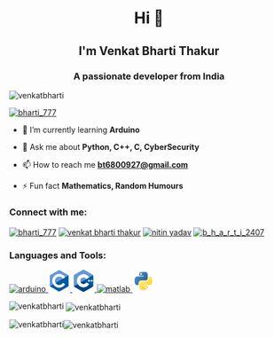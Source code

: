  <h1 align="center">Hi 👋
 <h2 align="center">I'm Venkat Bharti Thakur
<h3 align="center">A passionate developer from India</h3>

<p align="left"> <img src="https://komarev.com/ghpvc/?username=venkatbharti&label=Profile%20views&color=0e75b6&style=flat" alt="venkatbharti" /> </p>

<p align="left"> <a href="https://twitter.com/bharti_777" target="blank"><img src="https://img.shields.io/twitter/follow/bharti_777?logo=twitter&style=for-the-badge" alt="bharti_777" /></a> </p>

- 🌱 I’m currently learning **Arduino**

- 💬 Ask me about **Python, C++, C, CyberSecurity**

- 📫 How to reach me **bt6800927@gmail.com**

- ⚡ Fun fact **Mathematics, Random Humours**

<h3 align="left">Connect with me:</h3>
<p align="left">
<a href="https://twitter.com/bharti_777" target="blank"><img align="center" src="https://raw.githubusercontent.com/rahuldkjain/github-profile-readme-generator/master/src/images/icons/Social/twitter.svg" alt="bharti_777" height="30" width="40" /></a>
<a href="https://linkedin.com/in/venkat bharti thakur" target="blank"><img align="center" src="https://raw.githubusercontent.com/rahuldkjain/github-profile-readme-generator/master/src/images/icons/Social/linked-in-alt.svg" alt="venkat bharti thakur" height="30" width="40" /></a>
<a href="https://fb.com/nitin yadav" target="blank"><img align="center" src="https://raw.githubusercontent.com/rahuldkjain/github-profile-readme-generator/master/src/images/icons/Social/facebook.svg" alt="nitin yadav" height="30" width="40" /></a>
<a href="https://instagram.com/b_h_a_r_t_i_2407" target="blank"><img align="center" src="https://raw.githubusercontent.com/rahuldkjain/github-profile-readme-generator/master/src/images/icons/Social/instagram.svg" alt="b_h_a_r_t_i_2407" height="30" width="40" /></a>
</p>

<h3 align="left">Languages and Tools:</h3>
<p align="left"> <a href="https://www.arduino.cc/" target="_blank" rel="noreferrer"> <img src="https://cdn.worldvectorlogo.com/logos/arduino-1.svg" alt="arduino" width="40" height="40"/> </a> <a href="https://www.cprogramming.com/" target="_blank" rel="noreferrer"> <img src="https://raw.githubusercontent.com/devicons/devicon/master/icons/c/c-original.svg" alt="c" width="40" height="40"/> </a> <a href="https://www.w3schools.com/cpp/" target="_blank" rel="noreferrer"> <img src="https://raw.githubusercontent.com/devicons/devicon/master/icons/cplusplus/cplusplus-original.svg" alt="cplusplus" width="40" height="40"/> </a> <a href="https://www.mathworks.com/" target="_blank" rel="noreferrer"> <img src="https://upload.wikimedia.org/wikipedia/commons/2/21/Matlab_Logo.png" alt="matlab" width="40" height="40"/> </a> <a href="https://www.python.org" target="_blank" rel="noreferrer"> <img src="https://raw.githubusercontent.com/devicons/devicon/master/icons/python/python-original.svg" alt="python" width="40" height="40"/> </a> </p>

<p><img align="left" src="https://github-readme-stats.vercel.app/api/top-langs?username=venkatbharti&show_icons=true&locale=en&layout=compact" alt="venkatbharti" /></p>

<p>&nbsp;<img align="center" src="https://github-readme-stats.vercel.app/api?username=venkatbharti&show_icons=true&locale=en" alt="venkatbharti" /></p>

<p><img align="left" src="https://github-readme-stats.vercel.app/api/top-projects?username=venkatbharti&show_icons=true&locale=en&layout=compact" alt="venkatbharti" /></p>

<p><img align="center" src="https://github-readme-streak-stats.herokuapp.com/?user=venkatbharti&" alt="venkatbharti" /></p>
